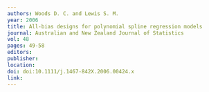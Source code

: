 ```yaml
---
authors: Woods D. C. and Lewis S. M. 
year: 2006 
title: All-bias designs for polynomial spline regression models 
journal: Australian and New Zealand Journal of Statistics 
vol: 48 
pages: 49-58 
editors: 
publisher: 
location: 
doi: doi:10.1111/j.1467-842X.2006.00424.x 
link: 
---
```

 
